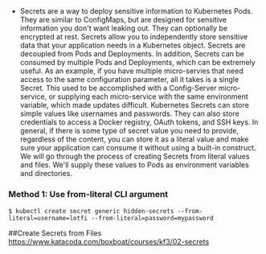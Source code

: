 ## 

- Secrets are a way to deploy sensitive information to Kubernetes Pods. They are similar to ConfigMaps, but are designed for sensitive information you don't want leaking out. They can optionally be encrypted at rest.
Secrets allow you to independently store sensitive data that your application needs in a Kubernetes object. 
Secrets are decoupled from Pods and Deployments. In addition, Secrets can be consumed by multiple Pods and Deployments, which can be extremely useful. As an example, if you have multiple micro-servies that need access to the same configuration parameter, all it takes is a single Secret. This used to be accomplished with a Config-Server micro-service, or supplying each micro-service with the same environment variable, which made updates difficult.
Kubernetes Secrets can store simple values like usernames and passwords. They can also store credentials to access a Docker registry, OAuth tokens, and SSH keys. In general, if there is some type of secret value you need to provide, regardless of the content, you can store it as a literal value and make sure your application can consume it without using a built-in construct.
We will go through the process of creating Secrets from literal values and files. We'll supply these values to Pods as environment variables and directories.


### Method 1: Use from-literal CLI argument

```
$ kubectl create secret generic hidden-secrets --from-literal=username=lotfi --from-literal=password=mypassword
```


##Create Secrets from Files
https://www.katacoda.com/boxboat/courses/kf3/02-secrets
